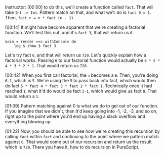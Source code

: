 Instructor: [00:00] to do this, we'll create a function called `fact`. That will take `Int -> Int`. Pattern match on that, and what we'll do is `fact 0 = 1`. Then, `fact n = n * fact (n - 1)`.

[00:14] It might have become apparent that we're creating a factorial function. We'll test this out, and it's `fact 3`, that will return us `6`. 

```
main = render =<< withConsole do 
    log $ show $ fact 3
```

Let's try fact `6`, and that will return us `720`. Let's quickly explain how a factorial works. Passing `6` to our factorial function would actually be `6 * 5 * 4 * 3 * 2 * 1`. That would return us `720`.

[00:42] When you first call factorial, the `n` becomes a `6`. Then, you're doing `6-1`, which is `5`. We're using the `5` to pass back into fact, which would then do fact `5 * fact 4 * fact 3 * fact 2 * fact 1`. Technically once it had reached `1`, what it'd do would be fact `1-1`, which would give us fact `0`. That would return a `1`.

[01:09] Pattern matching against 0 is what we do to get out of our function. If you imagine that we didn't, then it'd keep going into -1, -2, -3, and so on, right up to the point where you'd end up having a slack overflow and everything blowing up.

[01:22] Now, you should be able to see how we're creating this recursion by calling `fact` within `fact` and continuing to the point where we pattern match against `0`. That would come out of our recursion and return us the result which is `720`. There you have it, how to do recursion in PureScript.